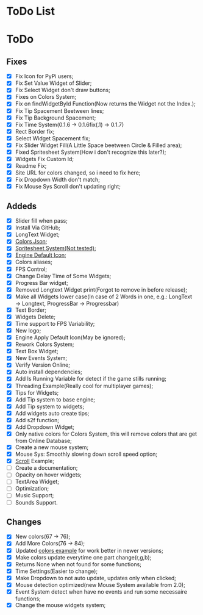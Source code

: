 # ToDo List

# ToDo
## Fixes
- [x] Fix Icon for PyPi users;
- [x] Fix Set Value Widget of Slider;
- [x] Fix Select Widget don't draw buttons;
- [x] Fixes on Colors System;
- [x] Fix on findWidgetById Function(Now returns the Widget not the Index.);
- [x] Fix Tip Spacement Beetween lines;
- [x] Fix Tip Background Spacement;
- [x] Fix Time System(0.1.6 → 0.1.6fix(.1) → 0.1.7)
- [x] Rect Border fix;
- [x] Select Widget Spacement fix;
- [x] Fix Slider Widget Fill(A Little Space beetween Circle & Filled area);
- [x] Fixed Spritesheet System(How i don't recognize this later?);
- [x] Widgets Fix Custom Id;
- [x] Readme Fix;
- [x] Site URL for colors changed, so i need to fix here;
- [x] Fix Dropdown Width don't match;
- [x] Fix Mouse Sys Scroll don't updating right;

## Addeds
- [x] Slider fill when pass;
- [x] Install Via GitHub;
- [x] LongText Widget;
- [x] [Colors Json](https://mrjuaumbr.github.io/data/colors.json);
- [x] [Spritesheet System(Not tested)](https://www.pygame.org/wiki/Spritesheet);
- [x] [Engine Default Icon](#icon);
- [x] Colors aliases;
- [x] FPS Control;
- [x] Change Delay Time of Some Widgets;
- [x] Progress Bar widget;
- [x] Removed Longtext Widget print(Forgot to remove in before release);
- [x] Make all Widgets lower case(In case of 2 Words in one, e.g.: LongText → Longtext, ProgressBar → Progressbar)
- [x] Text Border;
- [x] Widgets Delete;
- [x] Time support to FPS Variability;
- [x] New logo;
- [x] Engine Apply Default Icon(May be ignored);
- [x] Rework Colors System;
- [x] Text Box Widget;
- [x] New Events System;
- [x] Verify Version Online;
- [x] Auto install dependencies;
- [x] Add Is Running Variable for detect if the game stills running;
- [x] Threading Example(Really cool for multiplayer games);
- [x] Tips for Widgets;
- [x] Add Tip system to base engine;
- [x] Add Tip system to widgets;
- [x] Add widgets auto create tips;
- [x] Add s2f function;
- [x] Add Dropdown Widget;
- [x] Only native colors for Colors System, this will remove colors that are get from Online Database;
- [x] Create a new mouse system;
- [x] Mouse Sys: Smoothly slowing down scroll speed option;
- [x] [Scroll](./examples/scroll.py) Example;
- [ ] Create a documentation;
- [ ] Opacity on hover widgets;
- [ ] TextArea Widget;
- [ ] Optimization;
- [ ] Music Support;
- [ ] Sounds Support.

## Changes
- [x] New colors(67 → 76);
- [x] Add More Colors(76 → 84);
- [x] Updated [colors example](./examples/colors.py) for work better in newer versions;
- [x] Make colors update everytime one part change(r,g,b);
- [x] Returns None when not found for some functions;
- [x] Time Settings(Easier to change);
- [x] Make Dropdown to not auto update, updates only when clicked;
- [x] Mouse detection optimized(new Mouse System available from 2.0);
- [x] Event System detect when have no events and run some necessaire functions;
- [x] Change the mouse widgets system;